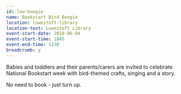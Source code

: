 ```yaml
---
id: low-boogie
name: Bookstart Bird Boogie
location: lowestoft-library
location-text: Lowestoft Library
event-start-date: 2018-06-04
event-start-time: 1045
event-end-time: 1130
breadcrumb: y
---
```


Babies and toddlers and their parents/carers are invited to celebrate National Bookstart week with bird-themed crafts, singing and a story.

No need to book - just turn up.
